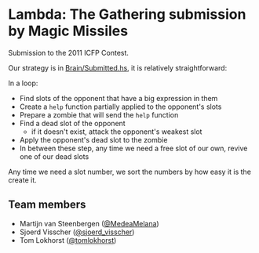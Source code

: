 Lambda: The Gathering submission by Magic Missiles
==================================================

Submission to the 2011 ICFP Contest.

Our strategy is in
[Brain/Submitted.hs](icfp2011/blob/master/src/Brain/Submitted.hs), it is
relatively straightforward:

In a loop:

  * Find slots of the opponent that have a big expression in them
  * Create a `help` function partially applied to the opponent's slots
  * Prepare a zombie that will send the `help` function
  * Find a dead slot of the opponent
      - if it doesn't exist, attack the opponent's weakest slot
  * Apply the opponent's dead slot to the zombie
  * In between these step, any time we need a free slot of our own,
    revive one of our dead slots

Any time we need a slot number, we sort the numbers by how easy it is the
create it.


Team members
------------
  * Martijn van Steenbergen ([@MedeaMelana](http://twitter.com/MedeaMelana))
  * Sjoerd Visscher ([@sjoerd_visscher](http://twitter.com/sjoerd_visscher))
  * Tom Lokhorst ([@tomlokhorst](http://twitter.com/tomlokhorst))

